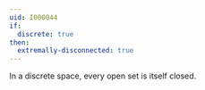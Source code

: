 ```yaml
---
uid: I000044
if:
  discrete: true
then:
  extremally-disconnected: true
---
```

In a discrete space, every open set is itself closed.


